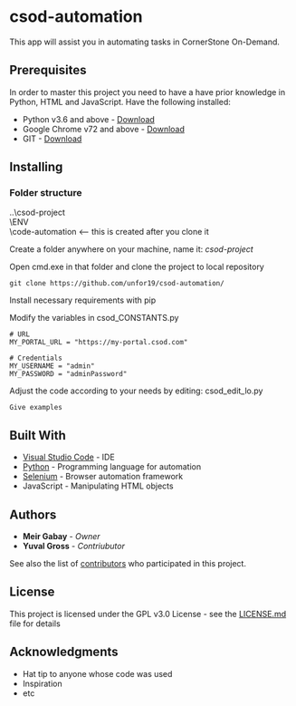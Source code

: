 # csod-automation

This app will assist you in automating tasks in CornerStone On-Demand.


## Prerequisites

In order to master this project you need to have a have prior knowledge in Python, HTML and JavaScript.
Have the following installed:

* Python v3.6 and above - [Download](https://www.python.org/downloads/)
* Google Chrome v72 and above - [Download](https://www.google.com/chrome/?brand=CHBD&gclid=Cj0KCQjwoInnBRDDARIsANBVyARevoFaEE-jEXuazgudYsWXTSx7Z_R8isbF7VVtIZS0OKlfSL6TaEUaAubaEALw_wcB&gclsrc=aw.ds)
* GIT - [Download](https://git-scm.com/downloads)

## Installing

### Folder structure
..\csod-project\
    \ENV\
    \code-automation    <-- this is created after you clone it
    
    
Create a folder anywhere on your machine, name it: *csod-project*

Open cmd.exe in that folder and clone the project to local repository
```
git clone https://github.com/unfor19/csod-automation/
```

Install necessary requirements with pip

Modify the variables in csod_CONSTANTS.py
```
# URL
MY_PORTAL_URL = "https://my-portal.csod.com"

# Credentials
MY_USERNAME = "admin"
MY_PASSWORD = "adminPassword"
```

Adjust the code according to your needs by editing: csod_edit_lo.py


```
Give examples
```

## Built With

* [Visual Studio Code](https://code.visualstudio.com/) - IDE
* [Python](https://www.python.org) - Programming language for automation
* [Selenium](https://www.seleniumhq.org/) - Browser automation framework
* JavaScript - Manipulating HTML objects

## Authors

* **Meir Gabay** - *Owner*
* **Yuval Gross** - *Contriubutor*

See also the list of [contributors](https://github.com/unfor19/csod-automation/contributors) who participated in this project.

## License

This project is licensed under the GPL v3.0 License - see the [LICENSE.md](LICENSE.md) file for details

## Acknowledgments

* Hat tip to anyone whose code was used
* Inspiration
* etc
